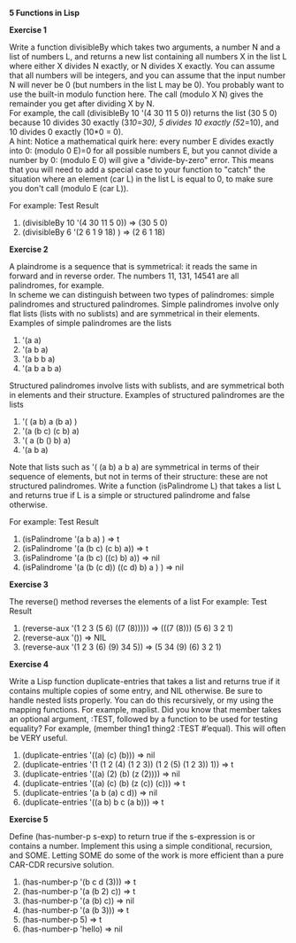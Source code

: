 **5 Functions in Lisp**

**Exercise 1**

Write a function divisibleBy which takes two arguments, a number N and a list of numbers L,  and returns a new list containing all numbers X in the list L where either X divides N exactly, or N divides X exactly.  You can assume that all numbers will be integers, and you can assume that the input  number N will never be 0 (but numbers in the list L may be 0).
You probably want to use the built-in modulo function here.  The call (modulo X N) gives the remainder you get after dividing X by N.  
For example, the call 
(divisibleBy 10 '(4 30 11 5 0)) 
returns the list  (30 5 0) because 10 divides 30 exactly  (3*10=30), 5 divides 10 exactly (5*2=10), and 10 divides 0 exactly (10*0 = 0).  
A hint:  Notice a mathematical quirk here:  every number E divides exactly into 0: (modulo 0 E)=0 for all possible numbers E, but you cannot divide a number by 0: (modulo E 0) will give a "divide-by-zero" error.   This means that you will need to add a special case to your function to "catch" the situation where an element (car L) in the list L is equal to 0, to make sure you don't call (modulo E (car L)).

For example:
Test	Result
1. (divisibleBy 10 '(4 30 11 5 0)) => (30 5 0)
2. (divisibleBy 6 '(2 6 1 9 18) ) =>	(2 6 1 18)

**Exercise 2**

A plaindrome is a sequence that is symmetrical: it reads the same in forward and in reverse order.  The numbers 11, 131, 14541 are all palindromes, for example.   
In scheme we can distinguish between two types of palindromes: simple palindromes and structured palindromes.   Simple palindromes involve only flat lists (lists with no sublists) and are symmetrical in their elements. Examples of simple palindromes are the lists
1.	 '(a a)
2. '(a b a) 
3.	'(a b b a)  
4.	'(a b a b a)

Structured palindromes involve lists with sublists, and are symmetrical both in elements and their structure.  Examples of structured palindromes are the lists
1.	'( (a b) a (b a) ) 
2.	  '(a (b c) (c b) a)
3.	 '( a (b () b) a)
4.	 '(a b a)

Note that lists such as '( (a b) a b a) are symmetrical in terms of their sequence of elements, but not in terms of their structure: these are not structured palindromes. Write a function (isPalindrome L) that takes a list L and returns true if L is a simple or structured palindrome and false otherwise.   


For example:
Test	Result
1. (isPalindrome '(a b a) ) => t	
2. (isPalindrome  '(a (b c) (c b) a)) => t
3. (isPalindrome  '(a (b c) ((c) b) a)) =>	nil
4. (isPalindrome '(a (b (c d)) ((c d) b) a ) ) => nil

**Exercise 3**

The reverse() method reverses the elements of a list
For example:
Test Result
1. (reverse-aux '(1 2 3 (5 6) ((7 (8))))) => (((7 (8))) (5 6) 3 2 1)
2. (reverse-aux '()) => NIL
3. (reverse-aux '(1 2 3 (6) (9) 34 5)) => (5 34 (9) (6) 3 2 1)

**Exercise 4**

Write a Lisp function duplicate-entries that takes a list and returns true if it contains multiple copies of some entry, and NIL otherwise. Be sure to handle nested lists properly. You can do this recursively, or my using the mapping functions. For example, maplist. Did you know that member takes an optional argument, :TEST, followed by a function to be used for testing 
equality? For example, (member thing1 thing2 :TEST #’equal). This will often be VERY useful.

1. (duplicate-entries '((a) (c) (b))) => nil
2. (duplicate-entries '(1 (1 2 (4) (1 2 3)) (1 2 (5) (1 2 3)) 1)) => t
3. (duplicate-entries '((a) (2) (b) (z (2)))) => nil
4. (duplicate-entries '((a) (c) (b) (z (c)) (c))) => t
5. (duplicate-entries '(a b (a) c d)) => nil
6. (duplicate-entries '((a b) b c (a b))) => t

**Exercise 5**

Define (has-number-p s-exp) to return true if the s-expression is or contains a number.
Implement this using a simple conditional, recursion, and SOME. Letting SOME do some of the work is more efficient than a pure CAR-CDR recursive solution.

1. (has-number-p '(b c d (3))) => t
2. (has-number-p '(a (b 2) c)) => t
3. (has-number-p '(a (b) c)) => nil
4. (has-number-p '(a (b 3))) => t
5. (has-number-p 5) => t
6. (has-number-p 'hello) => nil

